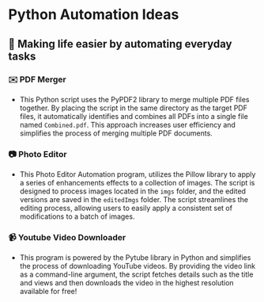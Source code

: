 # Python Automation Ideas
## 🚀 Making life easier by automating everyday tasks

### ✉️ PDF Merger
* This Python script uses the PyPDF2 library to merge multiple PDF files together. By placing the script in the same directory as the target PDF files, it automatically identifies and combines all PDFs into a single file named ```Combined.pdf```. This approach increases user efficiency and simplifies the process of merging multiple PDF documents.

### 📷 Photo Editor
* This Photo Editor Automation program, utilizes the Pillow library to apply a series of enhancements effects to a collection of images. The script is designed to process images located in the ```imgs``` folder, and the edited versions are saved in the ```editedImgs``` folder. The script streamlines the editing process, allowing users to easily apply a consistent set of modifications to a batch of images.

### 📹 Youtube Video Downloader
* This program is powered by the Pytube library in Python and simplifies the process of downloading YouTube videos. By providing the video link as a command-line argument, the script fetches details such as the title and views and then downloads the video in the highest resolution available for free!

